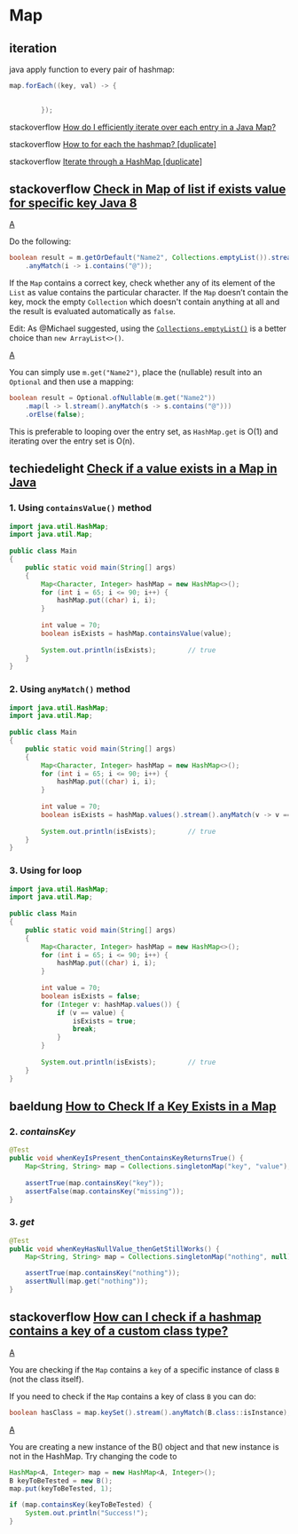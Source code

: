 # Map



## iteration

java apply function to every pair of hashmap:

```java
map.forEach((key, val) -> {
            

        });
```



stackoverflow [How do I efficiently iterate over each entry in a Java Map?](https://stackoverflow.com/questions/46898/how-do-i-efficiently-iterate-over-each-entry-in-a-java-map)

stackoverflow [How to for each the hashmap? [duplicate]](https://stackoverflow.com/questions/4234985/how-to-for-each-the-hashmap)

stackoverflow [Iterate through a HashMap [duplicate]](https://stackoverflow.com/questions/1066589/iterate-through-a-hashmap)



## stackoverflow [Check in Map of list if exists value for specific key Java 8](https://stackoverflow.com/questions/50717771/check-in-map-of-list-if-exists-value-for-specific-key-java-8)



[A](https://stackoverflow.com/a/50717977)

Do the following:

```java
boolean result = m.getOrDefault("Name2", Collections.emptyList()).stream()
    .anyMatch(i -> i.contains("@"));
```

If the `Map` contains a correct key, check whether any of its element of the `List` as value contains the particular character. If the `Map` doesn’t contain the key, mock the empty `Collection` which doesn't contain anything at all and the result is evaluated automatically as `false`.

Edit: As @Michael suggested, using the [`Collections.emptyList()`](https://docs.oracle.com/javase/8/docs/api/java/util/Collections.html#emptyList--) is a better choice than `new ArrayList<>()`.



[A](https://stackoverflow.com/a/50718182)

You can simply use `m.get("Name2")`, place the (nullable) result into an `Optional` and then use a mapping:

```java
boolean result = Optional.ofNullable(m.get("Name2"))
    .map(l -> l.stream().anyMatch(s -> s.contains("@")))
    .orElse(false);
```

This is preferable to looping over the entry set, as `HashMap.get` is O(1) and iterating over the entry set is O(n).



## techiedelight [Check if a value exists in a Map in Java](https://www.techiedelight.com/check-value-exists-map-java/)

### 1. Using `containsValue()` method

```JAVA
import java.util.HashMap;
import java.util.Map;
 
public class Main
{
    public static void main(String[] args)
    {
        Map<Character, Integer> hashMap = new HashMap<>();
        for (int i = 65; i <= 90; i++) {
            hashMap.put((char) i, i);
        }
 
        int value = 70;
        boolean isExists = hashMap.containsValue(value);
 
        System.out.println(isExists);        // true
    }
}
```

### 2. Using `anyMatch()` method

```JAVA
import java.util.HashMap;
import java.util.Map;
 
public class Main
{
    public static void main(String[] args)
    {
        Map<Character, Integer> hashMap = new HashMap<>();
        for (int i = 65; i <= 90; i++) {
            hashMap.put((char) i, i);
        }
 
        int value = 70;
        boolean isExists = hashMap.values().stream().anyMatch(v -> v == value);
 
        System.out.println(isExists);        // true
    }
}
```

### 3. Using for loop

```JAVA
import java.util.HashMap;
import java.util.Map;
 
public class Main
{
    public static void main(String[] args)
    {
        Map<Character, Integer> hashMap = new HashMap<>();
        for (int i = 65; i <= 90; i++) {
            hashMap.put((char) i, i);
        }
 
        int value = 70;
        boolean isExists = false;
        for (Integer v: hashMap.values()) {
            if (v == value) {
                isExists = true;
                break;
            }
        }
 
        System.out.println(isExists);        // true
    }
}
```



## baeldung [How to Check If a Key Exists in a Map](https://www.baeldung.com/java-map-key-exists)

### 2. *containsKey*



```JAVA
@Test
public void whenKeyIsPresent_thenContainsKeyReturnsTrue() {
    Map<String, String> map = Collections.singletonMap("key", "value");
    
    assertTrue(map.containsKey("key"));
    assertFalse(map.containsKey("missing"));
}
```



### 3. *get*

```JAVA
@Test
public void whenKeyHasNullValue_thenGetStillWorks() {
    Map<String, String> map = Collections.singletonMap("nothing", null);

    assertTrue(map.containsKey("nothing"));
    assertNull(map.get("nothing"));
}
```



## stackoverflow [How can I check if a hashmap contains a key of a custom class type?](https://stackoverflow.com/questions/70230358/how-can-i-check-if-a-hashmap-contains-a-key-of-a-custom-class-type)



[A](https://stackoverflow.com/a/70230385)

You are checking if the `Map` contains a `key` of a specific instance of class `B` (not the class itself).

If you need to check if the `Map` contains a key of class `B` you can do:

```java
boolean hasClass = map.keySet().stream().anyMatch(B.class::isInstance);
```

[A](https://stackoverflow.com/a/70230386)

You are creating a new instance of the B() object and that new instance is not in the HashMap. Try changing the code to

```java
HashMap<A, Integer> map = new HashMap<A, Integer>();
B keyToBeTested = new B();
map.put(keyToBeTested, 1);

if (map.containsKey(keyToBeTested) {
    System.out.println("Success!");
}
```